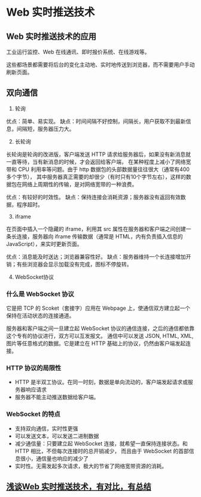 # Web 实时推送技术

## Web 实时推送技术的应用

工业运行监控、Web 在线通讯、即时报价系统、在线游戏等。

这些都场景都需要将后台的变化主动地、实时地传送到浏览器，而不需要用户手动刷新页面。

## 双向通信

1. 轮询

优点：简单、易实现。
缺点：时间间隔不好控制，间隔长，用户获取不到最新信息，间隔短，服务器压力大。

2. 长轮询

长轮询是轮询的改进版，客户端发送 HTTP 请求给服务器后，如果没有新消息就一直等待，当有新消息的时候，才会返回给客户端，
在某种程度上减小了网络宽带和 CPU 利用率等问题。由于 http 数据包的头部数据量往往很大（通常有400多个字节），
其中服务器真正需要的却很少（有时只有10个字节左右），这样的数据包在网络上周期性的传输，是对网络宽带的一种浪费。

优点：有较好的时效性。
缺点：保持连接会消耗资源；服务器没有返回有效数据，程序超时。

3. iframe

在页面中插入一个隐藏的 iframe，利用其 src 属性在服务器和客户端之间创建一条长连接，服务器向 iframe 传输数据（通常是 HTML，内有负责插入信息的 JavaScript），来实时更新页面。

优点：消息能及时送达；浏览器兼容性好。
缺点：服务器维持一个长连接增加开销；有些浏览器会显示加载没有完成，图标不停旋转。

4. WebSocket协议

### 什么是 WebSocket 协议

它是把 TCP 的 Scoket（套接字）应用在 Webpage 上，使通信双方建立起一个保持在活动状态的连接通道。

服务器和客户端之间一旦建立起 WebSocket 协议的通信连接，之后的通信都依靠这个专有的协议进行，双方可以互发报文。
通信中可以发送 JSON, HTML, XML, 图片等任意格式的数据。它是建立在 HTTP 基础上的协议，仍然由客户端发起连接。

### HTTP 协议的局限性

- HTTP 是半双工协议。在同一时刻，数据是单向流动的，客户端发起请求或服务器响应请求
- 服务器不能主动推送数据给客户端。

### WebSocket 的特点

- 支持双向通信，实时性更强
- 可以发送文本，可以发送二进制数据
- 减少通信量：只要建立起 WebSocket 连接，就希望一直保持连接状态。和 HTTP 相比，不但每次连接时的总开销减少，
  而且由于 WebSocket 的首部信息很小，通信量也响应的减少了
- 实时性。无需发起多次请求，极大的节省了网络宽带资源的消耗。

## [浅谈Web 实时推送技术，有对比，有总结](https://cloud.tencent.com/developer/news/399403)